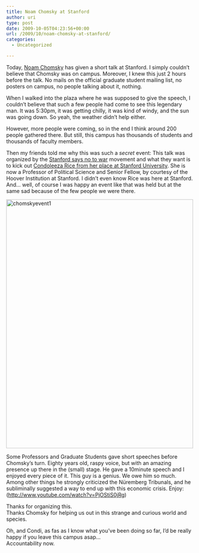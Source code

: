 ```yaml
---
title: Noam Chomsky at Stanford
author: uri
type: post
date: 2009-10-05T04:23:56+00:00
url: /2009/10/noam-chomsky-at-stanford/
categories:
  - Uncategorized

---
```

Today, [Noam Chomsky][1] has given a short talk at Stanford. I simply couldn&#8217;t believe that Chomsky was on campus. Moreover, I knew this just 2 hours before the talk. No mails on the official graduate student mailing list, no posters on campus, no people talking about it, nothing.

When I walked into the plaza where he was supposed to give the speech, I couldn&#8217;t believe that such a few people had come to see this legendary man. It was 5:30pm, it was getting chilly, it was kind of windy, and the sun was going down. So yeah, the weather didn&#8217;t help either. 

However, more people were coming, so in the end I think around 200 people gathered there. But still, this campus has thousands of students and thousands of faculty members.

Then my friends told me why this was such a _secret_ event: This talk was organized by the [Stanford says no to war][2] movement and what they want is to kick out [Condoleeza Rice from her place at Stanford University][3]. She is now a Professor of Political Science and Senior Fellow, by courtesy of the Hoover Institution at Stanford. I didn&#8217;t even know Rice was here at Stanford. And&#8230; well, of course I was happy an event like that was held but at the same sad because of the few people we were there.

[<img src="/wp-content/uploads/2009/10/chomskyevent1-500x666.jpg" alt="chomskyevent1" title="chomskyevent1" width="500" height="666" class="aligncenter size-medium wp-image-603" />][4]

Some Professors and Graduate Students gave short speeches before Chomsky&#8217;s turn. Eighty years old, raspy voice, but with an amazing presence up there in the (small) stage. He gave a 10minute speech and I enjoyed every piece of it. This guy is a genius. We owe him so much. Among other things he strongly criticized the Nüremberg Tribunals, and he subliminally suggested a way to end up with this economic crisis. Enjoy: (http://www.youtube.com/watch?v=PjOStiS0jRg)



Thanks for organizing this.  
Thanks Chomsky for helping us out in this strange and curious world and species.

Oh, and Condi, as fas as I know what you&#8217;ve been doing so far, I&#8217;d be really happy if you leave this campus asap&#8230;  
Accountability now.

 [1]: http://en.wikipedia.org/wiki/Noam_Chomsky
 [2]: http://antiwar.stanford.edu
 [3]: http://fsi.stanford.edu/people/condoleezzarice/
 [4]: /wp-content/uploads/2009/10/chomskyevent1.jpg